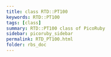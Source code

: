 ```yaml
---
title: class RTD::PT100
keywords: RTD::PT100
tags: [class]
summary: RTD::PT100 class of PicoRuby
sidebar: picoruby_sidebar
permalink: RTD_PT100.html
folder: rbs_doc
---
```

